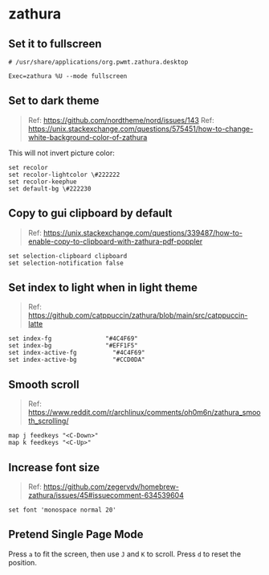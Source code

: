 # zathura

## Set it to fullscreen

```text
# /usr/share/applications/org.pwmt.zathura.desktop

Exec=zathura %U --mode fullscreen
```

## Set to dark theme

> Ref: <https://github.com/nordtheme/nord/issues/143>
> Ref: <https://unix.stackexchange.com/questions/575451/how-to-change-white-background-color-of-zathura>

This will not invert picture color:

```text
set recolor
set recolor-lightcolor \#222222
set recolor-keephue
set default-bg \#222230
```

## Copy to gui clipboard by default

> Ref: <https://unix.stackexchange.com/questions/339487/how-to-enable-copy-to-clipboard-with-zathura-pdf-poppler>

```text
set selection-clipboard clipboard
set selection-notification false
```

## Set index to light when in light theme

> Ref: <https://github.com/catppuccin/zathura/blob/main/src/catppuccin-latte>

```text
set index-fg               "#4C4F69"
set index-bg               "#EFF1F5"
set index-active-fg          "#4C4F69"
set index-active-bg          "#CCD0DA"
```

## Smooth scroll

> Ref: <https://www.reddit.com/r/archlinux/comments/oh0m6n/zathura_smooth_scrolling/>

```text
map j feedkeys "<C-Down>"
map k feedkeys "<C-Up>"
```

## Increase font size

> Ref: <https://github.com/zegervdv/homebrew-zathura/issues/45#issuecomment-634539604>

```text
set font 'monospace normal 20'
```

## Pretend Single Page Mode

Press `a` to fit the screen, then use `J` and `K` to scroll. Press `d` to reset the position.
